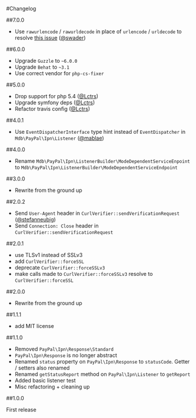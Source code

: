 #Changelog

##7.0.0

- Use `rawurlencode` / `rawurldecode` in place of `urlencode` / `urldecode` to resolve [this issue](https://github.com/paypal/ipn-code-samples/issues/51) ([@swader](https://github.com/Swader))

##6.0.0

- Upgrade `Guzzle` to `~6.0.0`
- Upgrade `Behat` to `~3.1`
- Use correct vendor for `php-cs-fixer`

##5.0.0

- Drop support for php 5.4 ([@Lctrs](https://github.com/Lctrs))
- Upgrade symfony deps ([@Lctrs](https://github.com/Lctrs))
- Refactor travis config ([@Lctrs](https://github.com/Lctrs))

##4.0.1

- Use `EventDispatcherInterface` type hint instead of `EventDispatcher` in `Mdb\PayPal\Ipn\Listener` ([@mablae](https://github.com/mablae))

##4.0.0

- Rename `Mdb\PayPal\Ipn\ListenerBuilder\ModeDependentServiceEnpoint` to `Mdb\PayPal\Ipn\ListenerBuilder\ModeDependentServiceEndpoint`

##3.0.0

- Rewrite from the ground up

##2.0.2

- Send `User-Agent` header in `CurlVerifier::sendVerificationRequest` ([@stefanneubig](https://github.com/stefanneubig))
- Send `Connection: Close` header in `CurlVerifier::sendVerificationRequest`

##2.0.1

- use TLSv1 instead of SSLv3
- add `CurlVerifier::forceSSL`
- deprecate `CurlVerifier::forceSSLv3`
- make calls made to `CurlVerifier::forceSSLv3` resolve to `CurlVerifier::forceSSL`

##2.0.0

- Rewrite from the ground up

##1.1.1

- add MIT license

##1.1.0

- Removed `PayPal\Ipn\Response\Standard`
- `PayPal\Ipn\Response` is no longer abstract
- Renamed `status` property on `PayPal\Ipn\Response` to `statusCode`. Getter / setters also renamed
- Renamed `getStatusReport` method on `PayPal\Ipn\Listener` to `getReport`
- Added basic listener test
- Misc refactoring + cleaning up

##1.0.0

First release
